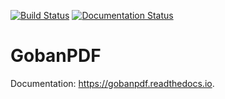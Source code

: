 
[![Build Status](https://travis-ci.org/alexpenson/GobanPDF.svg?branch=master)](https://travis-ci.org/alexpenson/GobanPDF)
[![Documentation Status](https://readthedocs.org/projects/gobanpdf/badge/?version=latest)](https://gobanpdf.readthedocs.io/en/latest/?badge=latest)
        
# GobanPDF

Documentation: https://gobanpdf.readthedocs.io.

